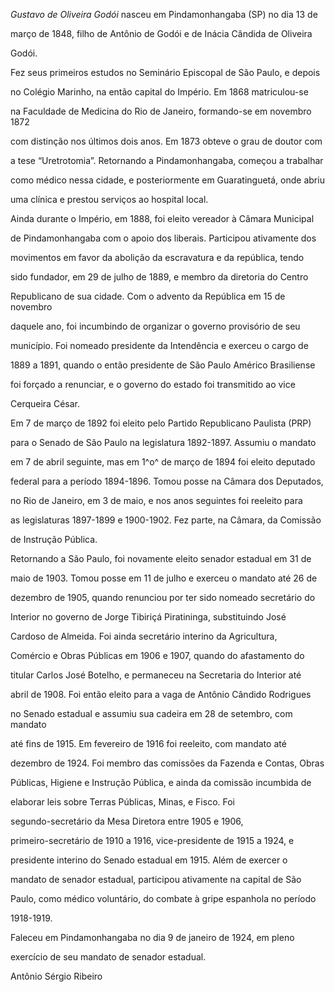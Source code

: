 

*Gustavo de Oliveira Godói* nasceu em Pindamonhangaba (SP) no dia 13 de

março de 1848, filho de Antônio de Godói e de Inácia Cândida de Oliveira

Godói.



Fez seus primeiros estudos no Seminário Episcopal de São Paulo, e depois

no Colégio Marinho, na então capital do Império. Em 1868 matriculou-se

na Faculdade de Medicina do Rio de Janeiro, formando-se em novembro 1872

com distinção nos últimos dois anos. Em 1873 obteve o grau de doutor com

a tese “Uretrotomia”. Retornando a Pindamonhangaba, começou a trabalhar

como médico nessa cidade, e posteriormente em Guaratinguetá, onde abriu

uma clínica e prestou serviços ao hospital local.



Ainda durante o Império, em 1888, foi eleito vereador à Câmara Municipal

de Pindamonhangaba com o apoio dos liberais. Participou ativamente dos

movimentos em favor da abolição da escravatura e da república, tendo

sido fundador, em 29 de julho de 1889, e membro da diretoria do Centro

Republicano de sua cidade. Com o advento da República em 15 de novembro

daquele ano, foi incumbindo de organizar o governo provisório de seu

município. Foi nomeado presidente da Intendência e exerceu o cargo de

1889 a 1891, quando o então presidente de São Paulo Américo Brasiliense

foi forçado a renunciar, e o governo do estado foi transmitido ao vice

Cerqueira César.



Em 7 de março de 1892 foi eleito pelo Partido Republicano Paulista (PRP)

para o Senado de São Paulo na legislatura 1892-1897. Assumiu o mandato

em 7 de abril seguinte, mas em 1^o^ de março de 1894 foi eleito deputado

federal para a período 1894-1896. Tomou posse na Câmara dos Deputados,

no Rio de Janeiro, em 3 de maio, e nos anos seguintes foi reeleito para

as legislaturas 1897-1899 e 1900-1902. Fez parte, na Câmara, da Comissão

de Instrução Pública.



Retornando a São Paulo, foi novamente eleito senador estadual em 31 de

maio de 1903. Tomou posse em 11 de julho e exerceu o mandato até 26 de

dezembro de 1905, quando renunciou por ter sido nomeado secretário do

Interior no governo de Jorge Tibiriçá Piratininga, substituindo José

Cardoso de Almeida. Foi ainda secretário interino da Agricultura,

Comércio e Obras Públicas em 1906 e 1907, quando do afastamento do

titular Carlos José Botelho, e permaneceu na Secretaria do Interior até

abril de 1908. Foi então eleito para a vaga de Antônio Cândido Rodrigues

no Senado estadual e assumiu sua cadeira em 28 de setembro, com mandato

até fins de 1915. Em fevereiro de 1916 foi reeleito, com mandato até

dezembro de 1924. Foi membro das comissões da Fazenda e Contas, Obras

Públicas, Higiene e Instrução Pública, e ainda da comissão incumbida de

elaborar leis sobre Terras Públicas, Minas, e Fisco. Foi

segundo-secretário da Mesa Diretora entre 1905 e 1906,

primeiro-secretário de 1910 a 1916, vice-presidente de 1915 a 1924, e

presidente interino do Senado estadual em 1915. Além de exercer o

mandato de senador estadual, participou ativamente na capital de São

Paulo, como médico voluntário, do combate à gripe espanhola no período

1918-1919.



Faleceu em Pindamonhangaba no dia 9 de janeiro de 1924, em pleno

exercício de seu mandato de senador estadual.



Antônio Sérgio Ribeiro



